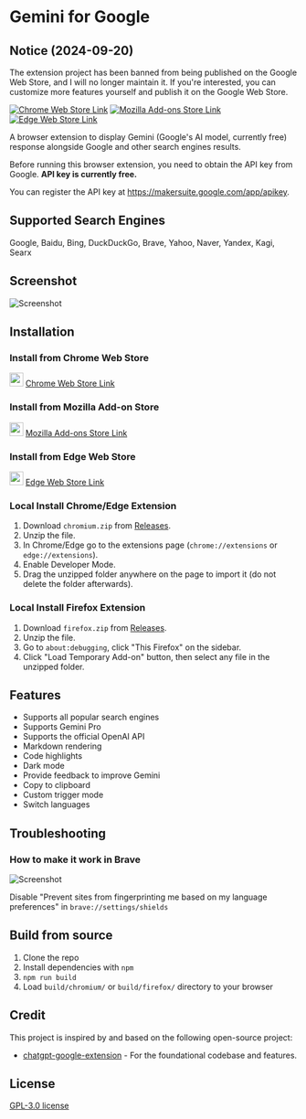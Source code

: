 # Gemini for Google

## Notice (2024-09-20)
The extension project has been banned from being published on the Google Web Store, and I will no longer maintain it.
If you're interested, you can customize more features yourself and publish it on the Google Web Store.


[![Chrome Web Store Link](https://github.com/tudoujunha/gemini-google-extension/assets/131859738/c40cd99b-9995-4ffb-bc62-091b378953f6)](https://gemini4google.com/chrome?utm_source=github) [![Mozilla Add-ons Store Link](https://github.com/tudoujunha/gemini-google-extension/assets/131859738/82d940cd-a9af-46c6-bdfa-7c5a398e3545)](https://gemini4google.com/firefox?utm_source=github) [![Edge Web Store Link](https://github.com/tudoujunha/gemini-google-extension/assets/131859738/82d0c47b-2423-4d20-ad43-4117de58c4c3)](https://gemini4google.com/edge?utm_source=github)

A browser extension to display Gemini (Google's AI model, currently free) response alongside Google and other search engines results.

Before running this browser extension, you need to obtain the API key from Google. **API key is currently free.** 

You can register the API key at https://makersuite.google.com/app/apikey.

## Supported Search Engines

Google, Baidu, Bing, DuckDuckGo, Brave, Yahoo, Naver, Yandex, Kagi, Searx

## Screenshot

![Screenshot](screenshots/extension.png?raw=true)

## Installation

### Install from Chrome Web Store

<a href="https://gemini4google.com/chrome?utm_source=github"><img src="https://github.com/alrra/browser-logos/blob/main/src/chrome/chrome_128x128.png?raw=true" width="24" /></a> [Chrome Web Store Link](https://gemini4google.com/chrome?utm_source=github)


### Install from Mozilla Add-on Store

 <a href="https://gemini4google.com/firefox?utm_source=github"><img src="https://github.com/alrra/browser-logos/blob/main/src/firefox/firefox_128x128.png?raw=true" width="24" /></a> [Mozilla Add-ons Store Link](https://gemini4google.com/firefox?utm_source=github)

### Install from Edge Web Store

<a href="https://gemini4google.com/edge?utm_source=github"><img src="https://github.com/alrra/browser-logos/blob/main/src/edge/edge_128x128.png?raw=true" width="24" /></a> [Edge Web Store Link](https://gemini4google.com/edge?utm_source=github)

### Local Install Chrome/Edge Extension

1. Download `chromium.zip` from [Releases](https://github.com/tudoujunha/gemini-google-extension/releases).
2. Unzip the file.
3. In Chrome/Edge go to the extensions page (`chrome://extensions` or `edge://extensions`).
4. Enable Developer Mode.
5. Drag the unzipped folder anywhere on the page to import it (do not delete the folder afterwards).


### Local Install Firefox Extension

1. Download `firefox.zip` from [Releases](https://github.com/tudoujunha/gemini-google-extension/releases).
2. Unzip the file.
3. Go to `about:debugging`, click "This Firefox" on the sidebar.
4. Click "Load Temporary Add-on" button, then select any file in the unzipped folder.

## Features

- Supports all popular search engines
- Supports Gemini Pro
- Supports the official OpenAI API
- Markdown rendering
- Code highlights
- Dark mode
- Provide feedback to improve Gemini
- Copy to clipboard
- Custom trigger mode
- Switch languages

## Troubleshooting

### How to make it work in Brave

![Screenshot](screenshots/brave.png?raw=true)

Disable "Prevent sites from fingerprinting me based on my language preferences" in `brave://settings/shields`

## Build from source

1. Clone the repo
2. Install dependencies with `npm`
3. `npm run build`
4. Load `build/chromium/` or `build/firefox/` directory to your browser

## Credit

This project is inspired by and based on the following open-source project:

- [chatgpt-google-extension](https://github.com/wong2/chatgpt-google-extension) - For the foundational codebase and features.

## License

[GPL-3.0 license](LICENSE)
